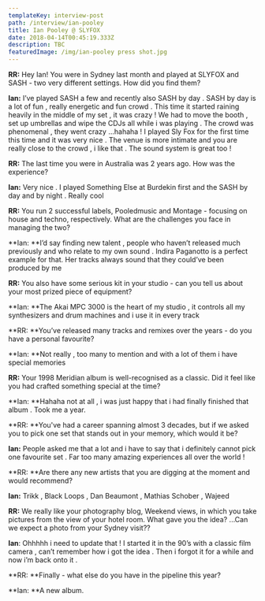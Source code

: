 ```yaml
---
templateKey: interview-post
path: /interview/ian-pooley
title: Ian Pooley @ SLYFOX
date: 2018-04-14T00:45:19.333Z
description: TBC
featuredImage: /img/ian-pooley press shot.jpg
---
```

**RR:** Hey Ian! You were in Sydney last month and played at SLYFOX and SASH - two very different settings. How did you find them?

**Ian:** I’ve played SASH a few and recently also SASH by day . SASH by day is a lot of fun , really energetic and fun crowd . This time it started raining heavily in the middle of my set , it was crazy ! We had to move the booth , set up umbrellas and wipe the CDJs all while i was playing . The crowd was phenomenal , they went crazy …hahaha ! I played Sly Fox for the first time this time and it was very nice . The venue is more intimate and you are really close to the crowd , i like that . The sound system is great too !

**RR:** The last time you were in Australia was 2 years ago. How was the experience? 

**Ian:** Very nice . I played Something Else at Burdekin first and the SASH by day and by night . Really cool

**RR:** You run 2 successful labels, Pooledmusic and Montage - focusing on house and techno, respectively. What are the challenges you face in managing the two?

**Ian: **I’d say finding new talent , people who haven’t released much previously and who relate to my own sound . Indira Paganotto is a perfect example for that. Her tracks always sound that they could’ve been produced by me

**RR:** You also have some serious kit in your studio - can you tell us about your most prized piece of equipment? 

**Ian: **The Akai MPC 3000 is the heart of my studio , it controls all my synthesizers and drum machines and i use it in every track

**RR: **You’ve released many tracks and remixes over the years - do you have a personal favourite?

**Ian: **Not really , too many to mention and with a lot of them i have special memories

**RR:** Your 1998 Meridian album is well-recognised as a classic. Did it feel like you had crafted something special at the time?

**Ian: **Hahaha not at all , i was just happy that i had finally finished that album . Took me a year.

**RR: **You've had a career spanning almost 3 decades, but if we asked you to pick one set that stands out in your memory, which would it be?

**Ian:** People asked me that a lot and i have to say that i definitely cannot pick one favourite set . Far too many amazing experiences all over the world !

**RR: **Are there any new artists that you are digging at the moment and would recommend?

**Ian:** Trikk , Black Loops , Dan Beaumont , Mathias Schober , Wajeed

**RR:** We really like your photography blog, Weekend views, in which you take pictures from the view of your hotel room. What gave you the idea? ...Can we expect a photo from your Sydney visit??

**Ian**: Ohhhhh i need to update that ! I started it in the 90’s with a classic film camera , can’t remember how i got the idea . Then i forgot it for a while and now i’m back onto it .

**RR: **Finally - what else do you have in the pipeline this year?

**Ian: **A new album.
